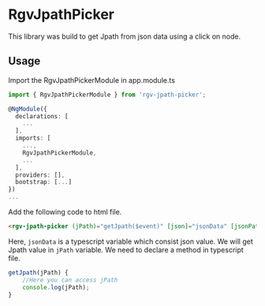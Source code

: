 # RgvJpathPicker

This library was build to get Jpath from json data using a click on node.

## Usage
Import the RgvJpathPickerModule in app.module.ts
```typescript
import { RgvJpathPickerModule } from 'rgv-jpath-picker';

@NgModule({
  declarations: [
    ...
  ],
  imports: [
    ...,
    RgvJpathPickerModule,
    ...
  ],
  providers: [],
  bootstrap: [...]
})
...
```
Add the following code to html file.
```html
<rgv-jpath-picker (jPath)="getJpath($event)" [json]="jsonData" [jsonPath]="'$'"><rgv-jpath-picker>
```
Here, `jsonData` is a typescript variable which consist json value. We will get Jpath value in `jPath` variable.
We need to declare a method in typescript file.
```typescript
getJpath(jPath) {
    //Here you can access jPath
    console.log(jPath);
}
```